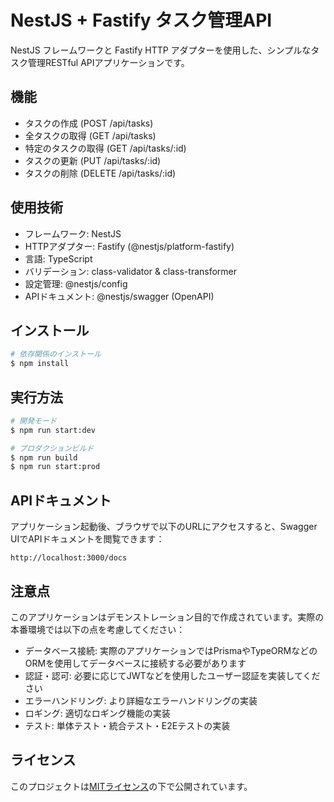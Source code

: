 # NestJS + Fastify タスク管理API

NestJS フレームワークと Fastify HTTP アダプターを使用した、シンプルなタスク管理RESTful APIアプリケーションです。

## 機能

- タスクの作成 (POST /api/tasks)
- 全タスクの取得 (GET /api/tasks)
- 特定のタスクの取得 (GET /api/tasks/:id)
- タスクの更新 (PUT /api/tasks/:id)
- タスクの削除 (DELETE /api/tasks/:id)

## 使用技術

- フレームワーク: NestJS
- HTTPアダプター: Fastify (@nestjs/platform-fastify)
- 言語: TypeScript
- バリデーション: class-validator & class-transformer
- 設定管理: @nestjs/config
- APIドキュメント: @nestjs/swagger (OpenAPI)

## インストール

```bash
# 依存関係のインストール
$ npm install
```

## 実行方法

```bash
# 開発モード
$ npm run start:dev

# プロダクションビルド
$ npm run build
$ npm run start:prod
```

## APIドキュメント

アプリケーション起動後、ブラウザで以下のURLにアクセスすると、Swagger UIでAPIドキュメントを閲覧できます：

```
http://localhost:3000/docs
```

## 注意点

このアプリケーションはデモンストレーション目的で作成されています。実際の本番環境では以下の点を考慮してください：

- データベース接続: 実際のアプリケーションではPrismaやTypeORMなどのORMを使用してデータベースに接続する必要があります
- 認証・認可: 必要に応じてJWTなどを使用したユーザー認証を実装してください
- エラーハンドリング: より詳細なエラーハンドリングの実装
- ロギング: 適切なロギング機能の実装
- テスト: 単体テスト・統合テスト・E2Eテストの実装

## ライセンス

このプロジェクトは[MITライセンス](LICENSE)の下で公開されています。 